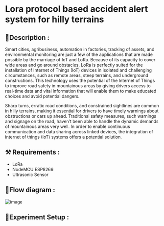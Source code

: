 # Lora protocol based accident alert system for hilly terrains
## 📝Description :
Smart cities, agribusiness, automation in factories, tracking of assets, and environmental monitoring are just a few of the applications that are made possible by the marriage of IoT and LoRa. Because of its capacity to cover wide areas and go around obstacles, LoRa is perfectly suited for the installation of Internet of Things (IoT) devices in isolated and challenging circumstances, such as remote areas, steep terrains, and underground constructions. This technology uses the potential of the Internet of Things to improve road safety in mountainous areas by giving drivers access to real-time data and vital information that will enable them to make educated choices	and	avoid	potential	dangers.

Sharp turns, erratic road conditions, and constrained sightlines are common in hilly terrains, making it essential for drivers to have timely warnings about obstructions or cars up ahead. Traditional safety measures, such warnings and signage on the road, haven’t been able to handle the dynamic demands of mountainous areas very well. In order to enable continuous communication and data sharing across linked devices, the integration of internet of things (IoT) systems offers a potential	solution.

## ⚒️ Requirements :
* LoRa
* NodeMCU ESP8266
* Ultrasonic Sensor
## 🎯Flow diagram :
![image](https://github.com/sriramdharnish/Lora-protocol-based-accident-alert-system-for-hilly-terrains/assets/94969747/860c86bd-9f1f-4326-a5e9-c494d3de20bc)
## 🧪Experiment Setup :








